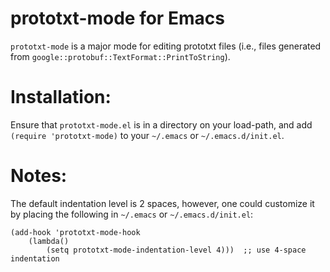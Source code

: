 # prototxt-mode for Emacs

`prototxt-mode` is a major mode for editing prototxt files (i.e., files
generated from `google::protobuf::TextFormat::PrintToString`).

# Installation:

Ensure that `prototxt-mode.el` is in a directory on your load-path, and add `(require 'prototxt-mode)`
to your `~/.emacs` or `~/.emacs.d/init.el`.

# Notes:

The default indentation level is 2 spaces, however, one could customize it by
placing the following in `~/.emacs` or `~/.emacs.d/init.el`:

	(add-hook 'prototxt-mode-hook
		(lambda()
		    (setq prototxt-mode-indentation-level 4)))  ;; use 4-space indentation
